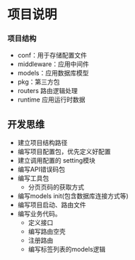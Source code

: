# 项目说明

### 项目结构

- conf：用于存储配置文件
- middleware：应用中间件
- models：应用数据库模型
- pkg：第三方包
- routers 路由逻辑处理
- runtime 应用运行时数据

## 开发思维

- 建立项目结构路径
- 编写项目配置包，优先定义好配置
- 建立调用配置的 setting模块
- 编写API错误码包
- 编写工具包
    - 分页页码的获取方式
- 编写models init(包含数据库连接方式等)
- 编写项目启动、路由文件
- 编写业务代码。
    - 定义接口
    - 编写路由空壳
    - 注册路由
    - 编写标签列表的models逻辑